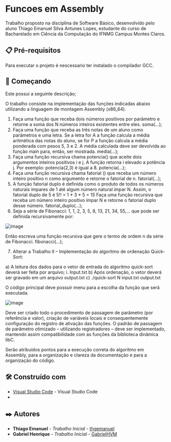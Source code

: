 # Funcoes em Assembly

Trabalho proposto na disciplina de Software Básico, desenvolvido pelo aluno Thiago Emanuel Silva Antunes Lopes, estudante do curso de Bacharelado em Ciência da Computação do IFNMG Campus Montes Claros.

## 📋 Pré-requisitos

Para executar o projeto é nescessario ter instalado o compilador GCC.

## 🚀 Começando

Este possui a seguinte descrição;

O trabalho consiste na implementação das funções indicadas abaixo
utilizando a linguagem de montagem Assembly (x86_64).

1. Faça uma função que receba dois números positivos por parâmetro e
retorne a soma dos N números inteiros existentes entre eles. soma(...);
2. Faça uma função que receba as três notas de um aluno como parâmetros
e uma letra. Se a letra for A a função calcula a média aritmética das notas
do aluno, se for P a função calcula a média ponderada com pesos 5, 3 e 2.
A média calculada deve ser devolvida ao função main para, então, ser
mostrada. media(...);
3. Faça uma função recursiva chama potencia() que aceite dois argumentos
inteiros positivos i e j. A função retorna i elevado a potência j. Por exemplo:
potencia(2,3) é igual a 8. potencia(...);
4. Faça uma função recursiva chama fatorial () que receba um número inteiro
positivo n como argumento e retorne o fatorial de n. fatorial(...);
5. A função fatorial duplo é definida como o produto de todos os números
naturais ímpares de 1 até algum número natural ímpar N. Assim, o fatorial
duplo de 5 é 5!! = 1 * 3 * 5 = 15 Faça uma função recursiva que receba um
número inteiro positivo ímpar N e retorne o fatorial duplo desse número.
fatorial_duplo(...);
6. Seja a série de Fibonacci: 1, 1, 2, 3, 5, 8, 13, 21, 34, 55,... que pode ser
definida recursivamente por:

![image](https://user-images.githubusercontent.com/58573768/147373656-2dd53261-c635-4cc0-85a7-ec7beadb7d16.png)

Então escreva uma função recursiva que gere o termo de ordem n da série
de Fibonacci. fibonacci(...);

7. Alterar a Trabalho II – Implementação do algoritmo de ordenação
Quick-Sort:

a) A leitura dos dados para o vetor de entrada do algoritmo
quick-sort deverá ser feita por arquivo;
i. Input.txt
b) Após ordenação, o vetor deverá ser gravado em um arquivo
output.txt
c) ./quick-sort N input.txt output.txt

O código principal deve possuir menu para a escolha da função que será
executada.

![image](https://user-images.githubusercontent.com/58573768/147373683-99b64b41-a702-4517-8996-a1616ab83d58.png)

Deve ser criado todo o procedimento de passagem de parâmetro (por
referência e valor), criação de variáveis locais e consequentemente
configuração do registro de ativação das funções. O padrão de passagem de
parâmetro otimizado – utilizando registradores – deve ser implementado,
mantendo assim compatibilidade com as funções da biblioteca dinâmica libC.

Serão atribuídos pontos para a execução correta do algoritmo em Assembly,
para a organização e clareza da documentação e para a organização do
código.

## 🛠️ Construído com

* [Visual Studio Code](https://code.visualstudio.com/) - Visual Studio Code
* 
## ✒️ Autores

* **Thiago Emanuel** - *Trabalho Inicial* - [thgemanuel](https://github.com/thgemanuel)
* **Gabriel Henrique** - *Trabalho Inicial* - [GabrielHVM](https://github.com/GabrielHVM)

